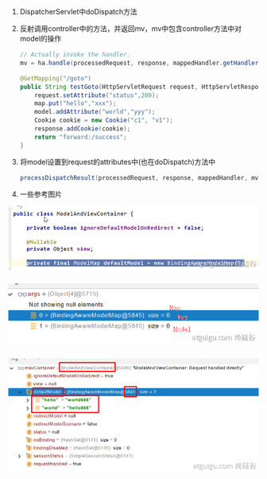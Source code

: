 1. DispatcherServlet中doDispatch方法

2. 反射调用controller中的方法，并返回mv，mv中包含controller方法中对model的操作

   ```java
   // Actually invoke the handler.
   mv = ha.handle(processedRequest, response, mappedHandler.getHandler());
   ```

   ```java
   @GetMapping("/goto")
   public String testGoto(HttpServletRequest request, HttpServletResponse response, Map<String,Object> map, Model model){
       request.setAttribute("status",200);
       map.put("hello","xxx");
       model.addAttribute("world","yyy");
       Cookie cookie = new Cookie("c1", "v1");
       response.addCookie(cookie);
       return "forward:/success";
   }
   ```

3. 将model设置到request的attributes中(也在doDispatch)方法中

   ```java
   processDispatchResult(processedRequest, response, mappedHandler, mv, dispatchException);
   ```

4. 一些参考图片

![img](../截图/1603271442869-63b4c3c7-c721-4074-987d-cbe5999273ae.png)

   ### ![img](../截图/1603271678813-d8e1a1e5-94fa-412c-a7f1-6f27174fd127.png)

   ### ![img](../截图/1603271813894-037be041-92a5-49af-a49c-c350b3dd587a.png)